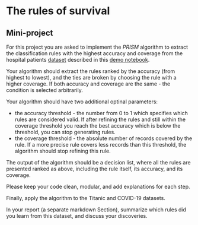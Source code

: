 # The rules of survival
## Mini-project

For this project you are asked to implement the *PRISM* algorithm to extract the classification rules with the highest accuracy and coverage from the hospital patients [dataset](https://drive.google.com/file/d/1uVd09ekR1ArLrA8qN-Xtu4l-FFbmetVy/view?usp=sharing) described in this [demo notebook](rules_motivation.ipynb).

Your algorithm should extract the rules ranked by the accuracy (from highest to lowest), and the ties are broken by choosing the rule with a higher coverage. If both accuracy and coverage are the same - the condition is selected arbitrarily.

Your algorithm should have two additional optinal parameters: 
* the accuracy threshold - the number from 0 to 1 which specifies which rules are considered valid. If after refining the rules and still within the coverage threshold you reach the best accuracy which is below the threshold, you can stop generating rules. 
* the coverage threshold - the absolute number of records covered by the rule. If a more precise rule covers less records than this threshold, the algorithm should stop refining this rule.

The output of the algorithm should be a decision list, where all the rules are presented ranked as above, including the rule itself, its accuracy, and its coverage.

Please keep your code clean, modular, and add explanations for each step.

Finally, apply the algorithm to the Titanic and COVID-19 datasets.  

In your report (a separate markdown Section), summarize which rules did you learn from this dataset, and discuss your discoveries.
